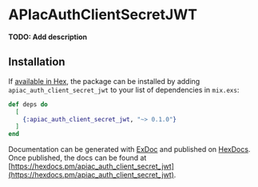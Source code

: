 # APIacAuthClientSecretJWT

**TODO: Add description**

## Installation

If [available in Hex](https://hex.pm/docs/publish), the package can be installed
by adding `apiac_auth_client_secret_jwt` to your list of dependencies in `mix.exs`:

```elixir
def deps do
  [
    {:apiac_auth_client_secret_jwt, "~> 0.1.0"}
  ]
end
```

Documentation can be generated with [ExDoc](https://github.com/elixir-lang/ex_doc)
and published on [HexDocs](https://hexdocs.pm). Once published, the docs can
be found at [https://hexdocs.pm/apiac_auth_client_secret_jwt](https://hexdocs.pm/apiac_auth_client_secret_jwt).

